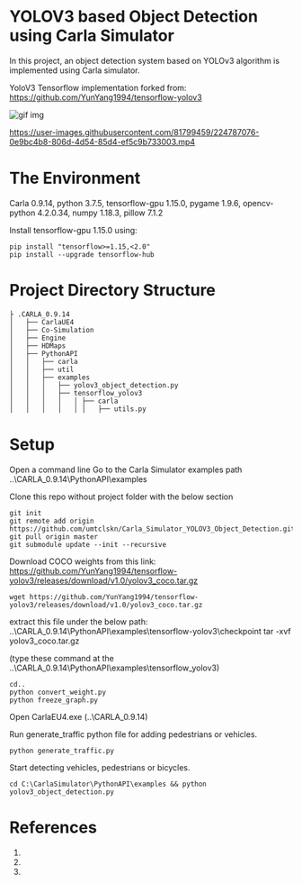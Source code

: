 # YOLOV3 based Object Detection using Carla Simulator

In this project, an object detection system based on YOLOv3 algorithm is implemented using Carla simulator.

YoloV3 Tensorflow implementation forked from: https://github.com/YunYang1994/tensorflow-yolov3 


![gif img](https://user-images.githubusercontent.com/81799459/224787052-b0d1ba36-252d-4dda-9f0a-ceb95feff586.png)




https://user-images.githubusercontent.com/81799459/224787076-0e9bc4b8-806d-4d54-85d4-ef5c9b733003.mp4




# The Environment

Carla 0.9.14, python 3.7.5, tensorflow-gpu 1.15.0, pygame 1.9.6, opencv-python 4.2.0.34, numpy 1.18.3, pillow 7.1.2

 Install tensorflow-gpu 1.15.0 using:


    pip install "tensorflow>=1.15,<2.0"
    pip install --upgrade tensorflow-hub


# Project Directory Structure

    ├ .CARLA_0.9.14
    │   ├── CarlaUE4
    │   ├── Co-Simulation
    │   ├── Engine
    │   ├── HDMaps
    │   ├── PythonAPI
    │   │   ├── carla
    │   │   ├── util
    │   │   ├── examples
    │   │   │ 	├── yolov3_object_detection.py
    │   │   │ 	├── tensorflow_yolov3  
    │   │   │ 	│   │ ├── carla
    │   │   │ 	│   │ │   ├── utils.py


# Setup

Open a command line Go to the Carla Simulator examples path ..\CARLA_0.9.14\PythonAPI\examples

Clone this repo without project folder with the below section

    git init
    git remote add origin https://github.com/umtclskn/Carla_Simulator_YOLOV3_Object_Detection.git
    git pull origin master
    git submodule update --init --recursive


Download COCO weights from this link: https://github.com/YunYang1994/tensorflow-yolov3/releases/download/v1.0/yolov3_coco.tar.gz

    wget https://github.com/YunYang1994/tensorflow-yolov3/releases/download/v1.0/yolov3_coco.tar.gz

extract this file under the below path: ..\CARLA_0.9.14\PythonAPI\examples\tensorflow-yolov3\checkpoint
    tar -xvf yolov3_coco.tar.gz

(type these command at the ..\CARLA_0.9.14\\PythonAPI\examples\tensorflow_yolov3)

    cd..
    python convert_weight.py
    python freeze_graph.py


Open CarlaEU4.exe (..\CARLA_0.9.14)

Run generate_traffic python file for adding pedestrians or vehicles.

    python generate_traffic.py 


Start detecting vehicles, pedestrians or bicycles.

    cd C:\CarlaSimulator\PythonAPI\examples && python yolov3_object_detection.py



# References
1. 
2.
3.



